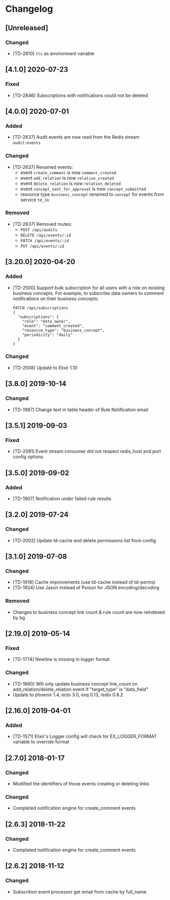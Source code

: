 # Changelog

## [Unreleased]

### Changed

- [TD-2810] `tls` as environment variable

## [4.1.0] 2020-07-23

### Fixed

- [TD-2846] Subscriptions with notifications could not be deleted

## [4.0.0] 2020-07-01

### Added

- [TD-2637] Audit events are now read from the Redis stream `audit:events`

### Changed

- [TD-2637] Renamed events:
  - event `create_comment` is now `comment_created`
  - event `add_relation` is now `relation_created`
  - event `delete_relation` is now `relation_deleted`
  - event `concept_sent_for_approval` is now `concept_submitted`
  - resource type `business_concept` renamed to `concept` for events from
    service `td_lm`

### Removed

- [TD-2637] Removed routes:
  - `POST /api/audits`
  - `DELETE /api/events/:id`
  - `PATCH /api/events/:id`
  - `PUT /api/events/:id`

## [3.20.0] 2020-04-20

### Added

- [TD-2500] Support bulk subscription for all users with a role on existing
  business concepts. For example, to subscribe data owners to comment
  notifications on their business concepts:
  ```
  PATCH /api/subscriptions
  {
    "subscriptions": {
      "role": "data_owner",
      "event": "comment_created",
      "resource_type": "business_concept",
      "periodicity": "daily"
    }
  }
  ```

### Changed

- [TD-2508] Update to Elixir 1.10

## [3.8.0] 2019-10-14

### Changed

- [TD-1987] Change text in table header of Rule Notification email

## [3.5.1] 2019-09-03

### Fixed

- [TD-2081] Event stream consumer did not respect redis_host and port config
  options

## [3.5.0] 2019-09-02

### Added

- [TD-1907] Notification under failed rule results 

## [3.2.0] 2019-07-24

### Changed

- [TD-2002] Update td-cache and delete permissions list from config

## [3.1.0] 2019-07-08

### Changed

- [TD-1618] Cache improvements (use td-cache instead of td-perms)
- [TD-1924] Use Jason instead of Poison for JSON encoding/decoding

### Removed

- Changes to business concept link count & rule count are now reindexed by bg

## [2.19.0] 2019-05-14

### Fixed

- [TD-1774] Newline is missing in logger format

### Changed

- [TD-1660] Will only update business concept link_count on
  add_relation/delete_relation event if "target_type" is "data_field"
- Update to phoenix 1.4, ecto 3.0, exq 0.13, redix 0.8.2

## [2.16.0] 2019-04-01

### Added

- [TD-1571] Elixir's Logger config will check for EX_LOGGER_FORMAT variable to
  override format

## [2.7.0] 2018-01-17

### Changed

- Modified the identifiers of those events creating or deleting links

### Changed

- Completed notification engine for create_comment events

## [2.6.3] 2018-11-22

### Changed

- Completed notification engine for create_comment events

## [2.6.2] 2018-11-12

### Changed

- Subscrition event processor get email from cache by full_name

